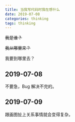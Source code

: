 ```yaml
---
title: 当我写代码时我在想什么
date: 2019-07-08
categories: thinking
tags: thinking
---
```


~~我是谁？~~

~~我从哪里来？~~

我要到哪里去？


## 2019-07-08

不要急，Bug 解决不完的。


## 2019-07-09

跟画图扯上关系事情就会变得复杂。
